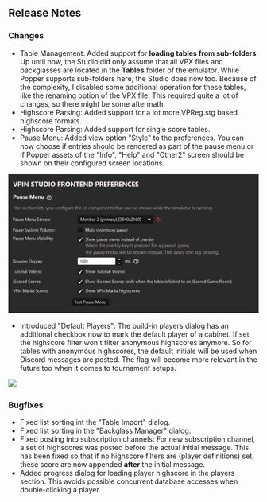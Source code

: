 ## Release Notes

### Changes


- Table Management: Added support for **loading tables from sub-folders**. Up until now, the Studio did only assume that all VPX files and backglasses are located in the **Tables** folder of the emulator. While Popper supports sub-folders here, the Studio does now too. Because of the complexity, I disabled some additional operation for these tables, like the renaming option of the VPX file. This required quite a lot of changes, so there might be some aftermath.
- Highscore Parsing: Added support for a lot more VPReg.stg based highscore formats.
- Highscore Parsing: Added support for single score tables.
- Pause Menu: Added view option "Style" to the preferences. You can now choose if entries should be rendered as part of the pause menu or if Popper assets of the "Info", "Help" and "Other2" screen should be shown on their configured screen locations. 

<img src="https://raw.githubusercontent.com/syd711/vpin-studio/main/documentation/preferences/pause-menu.png" width="600" />

- Introduced "Default Players": The build-in players dialog has an additional checkbox now to mark the default player of a cabinet. If set, the highscore filter won't filter anonymous highscores anymore. So for tables with anonymous highscores, the default initials will be used when Discord messages are posted. The flag will become more relevant in the future too when it comes to tournament setups.

<img src="https://raw.githubusercontent.com/syd711/vpin-studio/main/documentation/players/add-player.png" width="600" />

### Bugfixes

- Fixed list sorting int the "Table Import" dialog.
- Fixed list sorting in the "Backglass Manager" dialog.
- Fixed posting into subscription channels: For new subscription channel, a set of highscores was posted before the actual initial message. This has been fixed so that if no highscore filters are (player definitions) set, these score are now appended **after** the initial message.
- Added progress dialog for loading player highscore in the players section. This avoids possible concurrent database accesses when double-clicking a player.
